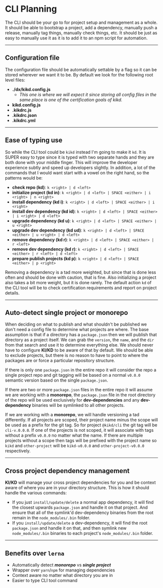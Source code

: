 # CLI Planning

The CLI should be your go to for project setup and management as a whole. It
should be able to bootstrap a project, add a dependency, manually push a
release, manually tag things, manually check things, etc. It should be just as
easy to manually use it as it is to add it to an npm script for automation.

---


## Configuration file

The configuration file should be automatically settable by a flag so it can be
stored wherever we want it to be. By default we look for the following root
level files:

 - **./dx/kikd.config.js**
     - *This one is where we will expect it since storing all config files in
       the same place is one of the certification goals of kikd.*
 - **kikd.config.js**
 - **.kikdrc.js**
 - **.kikdrc.json**
 - **.kikdrc.yml**

---


## Ease of typing use

So while the CLI tool could be `kikd` instead I'm going to make it `kd`. It is
SUPER easy to type since it is typed with two separate hands and they are both
done with your middle finger. This will improve the developer experience subtly
and speed up developers slightly. In addition, a lot of the commands that I
would want start with a vowel on the right hand, so the patterns would be:

 - **check repo (kd)**: `k <right> | d <left>`
 - **initialize project (kd in)**: `k <right> | d <left> | SPACE <either> | i <right> | n <right>`
 - **install dependency (kd i)**: `k <right> | d <left> | SPACE <either> | i <right>`
 - **install dev dependency (kd id)**: `k <right> | d <left> | SPACE <either> | i <right> | d <left>`
 - **upgrade dependency (kd u)**: `k <right> | d <left> | SPACE <either> | u <right>`
 - **upgrade dev dependency (kd ud)**: `k <right> | d <left> | SPACE <either> | u <right> | d <left>`
 - **remove dependency (kd r)**: `k <right> | d <left> | SPACE <either> | r <left>`
 - **remove dev dependency (kd r)**: `k <right> | d <left> | SPACE <either> | r <left> | d <left>`
 - **prepare publish projects (kd p)**: `k <right> | d <left> | SPACE <either> | p <right>`

Removing a dependency is a tad more weighted, but since that is done less often
and should be done with caution, that is fine. Also initializing a project also
takes a bit more weight, but it is done rarely. The default action `kd` of the CLI
tool will be to check certification requirements and report on project details.

---


## Auto-detect single project or monorepo

When deciding on what to publish and what shouldn't be published we don't need a
config file to determine what projects are where. The base assumption is that if
a directory has a `package.json` then we will publish that directory as a
project itself. We can grab the `version`, the `name`, and the `dir` from that
search and use it to determine everything else. We should never have to
configure **KI/KD** to be aware of that by default. We should be able to exclude
projects, but there is no reason to have to point to where the packages are or
force a particular repository structure.

If there is only one `package.json` in the entire repo it will consider the repo
a single project repo and git tagging will be based on a normal `v0.0.0`
semantic version based on the single `package.json`.

If there are two or more `package.json` files in the entire repo it will assume
we are working with a **monorepo**, the `package.json` file in the root directory of
the repo will be used exclusively for **dev-dependencies** and any
**dev-dependency** binaries will be symlinked to all other projects.

If we are working with a **monorepo**, we will handle versioning a tad
differently. If all projects are scoped, their project name minus the scope will
be used as a prefix for the git tag. So for project `@kikd/cli` the git tag will
be `cli-v.0.0.0`. If one of the projects is not scoped, it will associate with
tags without a prefix `v0.0.0` no matter what the name. If there are multiple
projects without a scope then tags will be prefixed with the project name so
`kikd` and `other-project` will be `kikd-v0.0.0` and `other-project-v0.0.0`
respectively.

---


## Cross project dependency management

**KI/KD** will manage your cross project dependencies for you and be context
aware of where you are in your directory structure. This is how it should handle
the various commands:

 - If you just `install/update/delete` a normal app dependency, it will find the
   closest upwards `package.json` and handle it on that project. And ensure that
all of the symlink'd dev-dependency binaries from the root remain in the
`node_modules/.bin` folder.
 - If you `install/update/delete` a dev-dependency, it will find the root
   `package.json` and handle it on that, and then symlink new
`node_modules/.bin` binaries to each project's `node_modules/.bin` folder.

---


## Benefits over `lerna`

 - Automatically detect ***monorepo*** vs ***single project***
 - Wrapper over `yarn`/`npm` for managing dependencies
 - Context aware no matter what directory you are in
 - Easier to type CLI tool command
